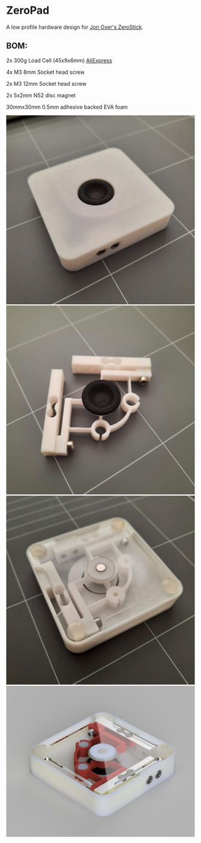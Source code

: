 # ZeroPad

A low profile hardware design for [Jon Oxer's ZeroStick](https://github.com/SuperHouse/ZEROSTICK).

## BOM:

2x 300g Load Cell (45x9x6mm) [AliExpress](https://www.aliexpress.com/item/32344966558.html?spm=a2g0s.9042311.0.0.27424c4d505Ifl)

4x M3 8mm Socket head screw

2x M3 12mm Socket head screw

2x 5x2mm N52 disc magnet

30mmx30mm 0.5mm adhesive backed EVA foam


![ZeroPad Top](https://github.com/PancakeLegend/ZeroPad/blob/main/Images/ZeroPad-Top.jpg)
![ZeroPad Internal](https://github.com/PancakeLegend/ZeroPad/blob/main/Images/ZeroPad-Internal.jpg)
![ZeroPad Bottom](https://github.com/PancakeLegend/ZeroPad/blob/main/Images/ZeroPad-Bottom.jpg)
![ZeroPad Render](https://github.com/PancakeLegend/ZeroPad/blob/main/Images/ZeroPad-Render.jpg)
